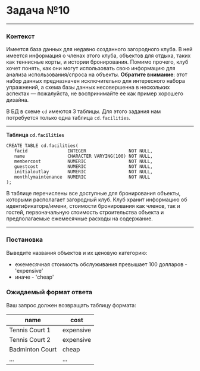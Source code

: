 # Задача №10

---

### Контекст

Имеется база данных для недавно созданного загородного клуба. В ней имеется информация о членах этого клуба, объектов для 
отдыха, таких как теннисные корты, и истории бронирования. Помимо прочего, клуб хочет понять, как они могут использовать 
свою информацию для анализа использования/спроса на объекты. __Обратите внимание__: этот набор данных предназначен 
исключительно для интересного набора упражнений, а схема базы данных несовершенна в нескольких аспектах — пожалуйста, не
воспринимайте ее как пример хорошего дизайна.

В БД в схеме `cd` имеются 3 таблицы. Для этого задания нам потребуется только одна таблица `cd.facilities`.   

---

**Таблица `cd.facilities`**

```postgresql
CREATE TABLE cd.facilities(
   facid               INTEGER                NOT NULL, 
   name                CHARACTER VARYING(100) NOT NULL, 
   membercost          NUMERIC                NOT NULL, 
   guestcost           NUMERIC                NOT NULL, 
   initialoutlay       NUMERIC                NOT NULL, 
   monthlymaintenance  NUMERIC                NOT NULL
);
```

В таблице перечислены все доступные для бронирования объекты, которыми располагает загородный клуб. Клуб хранит 
информацию об идентификаторе/имени, стоимости бронирования как членов, так и гостей, первоначальную стоимость строительства объекта и предполагаемые ежемесячные расходы на содержание.

---

### Постановка

Выведите названия объектов и их ценовую категорию:
 * ежемесячная стоимость обслуживания превышает 100 долларов - 'expensive'
 * иначе - 'cheap'

### Ожидаемый формат ответа

Ваш запрос должен возвращать таблицу формата:

| name             | cost      |
|------------------|-----------|
| Tennis Court 1   | expensive |
| Tennis Court 2   | expensive |
| Badminton Court  | cheap     |
| ...              | ...       |
